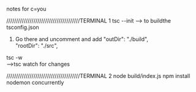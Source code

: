 notes for c=you

//////////////////////////////////////TERMINAL 1
tsc --init 
--> to buildthe tsconfig.json
1. Go there and uncomment and add
    "outDir": "./build",                             
    "rootDir": "./src", 

tsc -w  
-->tsc watch for changes





//////////////////////////////////////TERMINAL 2
node build/index.js
npm install nodemon concurrently
